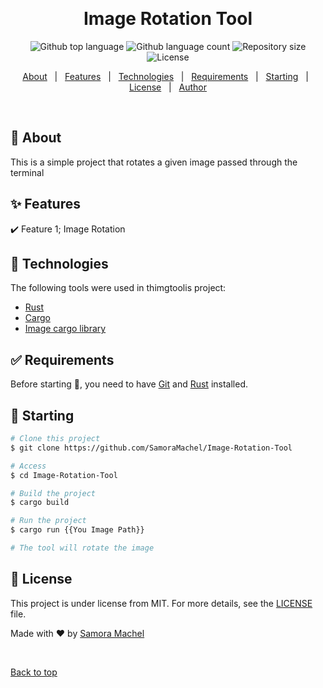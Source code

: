 <div align="center" id="top"> 

  &#xa0;

  <!-- <a href="https://Image-Rotation-Tool.netlify.app">Demo</a> -->
</div>

<h1 align="center">Image Rotation Tool</h1>

<p align="center">
  <img alt="Github top language" src="https://img.shields.io/github/languages/top/SamoraMachel/Image-Rotation-Tool?color=56BEB8">

  <img alt="Github language count" src="https://img.shields.io/github/languages/count/SamoraMachel/Image-Rotation-Tool?color=56BEB8">

  <img alt="Repository size" src="https://img.shields.io/github/repo-size/SamoraMachel/Image-Rotation-Tool?color=56BEB8">

  <img alt="License" src="https://img.shields.io/github/license/SamoraMachel/Image-Rotation-Tool?color=56BEB8">

  <!-- <img alt="Github issues" src="https://img.shields.io/github/issues/{{YOUR_GITHUB_USERNAME}}/Image-Rotation-Tool?color=56BEB8" /> -->

  <!-- <img alt="Github forks" src="https://img.shields.io/github/forks/{{YOUR_GITHUB_USERNAME}}/Image-Rotation-Tool?color=56BEB8" /> -->

  <!-- <img alt="Github stars" src="https://img.shields.io/github/stars/{{YOUR_GITHUB_USERNAME}}/Image-Rotation-Tool?color=56BEB8" /> -->
</p>

<!-- Status -->

<!-- <h4 align="center"> 
	🚧  Image-Rotation-Tool 🚀 Under construction...  🚧
</h4> 

<hr> -->

<p align="center">
  <a href="#dart-about">About</a> &#xa0; | &#xa0; 
  <a href="#sparkles-features">Features</a> &#xa0; | &#xa0;
  <a href="#rocket-technologies">Technologies</a> &#xa0; | &#xa0;
  <a href="#white_check_mark-requirements">Requirements</a> &#xa0; | &#xa0;
  <a href="#checkered_flag-starting">Starting</a> &#xa0; | &#xa0;
  <a href="#memo-license">License</a> &#xa0; | &#xa0;
  <a href="https://github.com/SamoraMachel" target="_blank">Author</a>
</p>

<br>

## :dart: About ##

This is a simple project that rotates a given image passed through the terminal

## :sparkles: Features ##

:heavy_check_mark: Feature 1; Image Rotation

## :rocket: Technologies ##

The following tools were used in thimgtoolis project:

- [Rust](https://www.rust-lang.org/)
- [Cargo](https://crates.io/)
- [Image cargo library](https://crates.io/crates/image)

## :white_check_mark: Requirements ##

Before starting :checkered_flag:, you need to have [Git](https://git-scm.com) and [Rust](https://www.rust-lang.org) installed.

## :checkered_flag: Starting ##

```bash
# Clone this project
$ git clone https://github.com/SamoraMachel/Image-Rotation-Tool

# Access
$ cd Image-Rotation-Tool

# Build the project
$ cargo build

# Run the project
$ cargo run {{You Image Path}}

# The tool will rotate the image
```

## :memo: License ##

This project is under license from MIT. For more details, see the [LICENSE](LICENSE.md) file.


Made with :heart: by <a href="https://github.com/SamoraMachel" target="_blank">Samora Machel</a>

&#xa0;

<a href="#top">Back to top</a>
